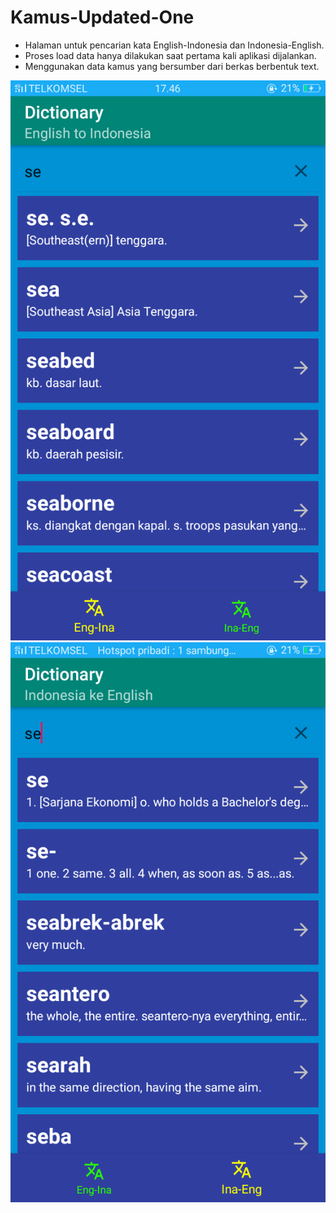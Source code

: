 # Kamus-Updated-One

- Halaman untuk pencarian kata English-Indonesia dan Indonesia-English.
- Proses load data hanya dilakukan saat pertama kali aplikasi dijalankan.
- Menggunakan data kamus yang bersumber dari berkas berbentuk text.

![Halaman English - Indonesia](https://github.com/wahyuirgan/Kamus-Updated-One/blob/master/screenshot/1.png)
![Halaman Indonesia - English](https://github.com/wahyuirgan/Kamus-Updated-One/blob/master/screenshot/2.png)
